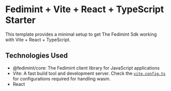 # Fedimint + Vite + React + TypeScript Starter

This template provides a minimal setup to get The Fedimint Sdk working with Vite + React + TypeScript.

## Technologies Used

- @fedimint/core: The Fedimint client library for JavaScript applications
- Vite: A fast build tool and development server. Check the [`vite.config.ts`](./vite.config.ts) for configurations required for handling wasm.
- React
